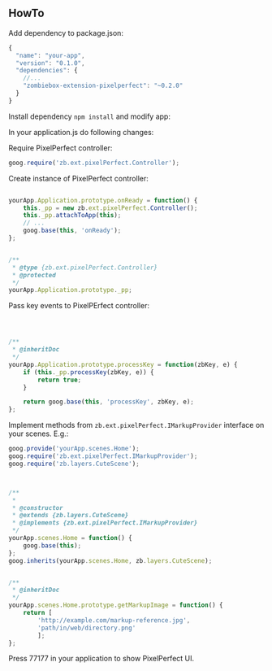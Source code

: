 
HowTo
-------

Add dependency to package.json:

```JavaScript
{
  "name": "your-app",
  "version": "0.1.0",
  "dependencies": {
    //...
    "zombiebox-extension-pixelperfect": "~0.2.0"
  }
}

```

Install dependency `npm install` and modify app:


In your application.js do following changes:

Require PixelPerfect controller:
```javascript
goog.require('zb.ext.pixelPerfect.Controller');
```

Create instance of PixelPerfect controller:
```javascript

yourApp.Application.prototype.onReady = function() {
	this._pp = new zb.ext.pixelPerfect.Controller();
	this._pp.attachToApp(this);
	// ...
    goog.base(this, 'onReady');
};


/**
 * @type {zb.ext.pixelPerfect.Controller}
 * @protected
 */
yourApp.Application.prototype._pp;

```

Pass key events to PixelPErfect controller:
```javascript



/**
 * @inheritDoc
 */
yourApp.Application.prototype.processKey = function(zbKey, e) {
	if (this._pp.processKey(zbKey, e)) {
		return true;
	}

	return goog.base(this, 'processKey', zbKey, e);
};
```

Implement methods from `zb.ext.pixelPerfect.IMarkupProvider` interface on your scenes. E.g.:


```javascript
goog.provide('yourApp.scenes.Home');
goog.require('zb.ext.pixelPerfect.IMarkupProvider');
goog.require('zb.layers.CuteScene');



/**
 *
 * @constructor
 * @extends {zb.layers.CuteScene}
 * @implements {zb.ext.pixelPerfect.IMarkupProvider}
 */
yourApp.scenes.Home = function() {
	goog.base(this);
};
goog.inherits(yourApp.scenes.Home, zb.layers.CuteScene);


/**
 * @inheritDoc
 */
yourApp.scenes.Home.prototype.getMarkupImage = function() {
	return [
		'http://example.com/markup-reference.jpg',
		'path/in/web/directory.png'
		];
};
```

Press 77177 in your application to show PixelPerfect UI.
